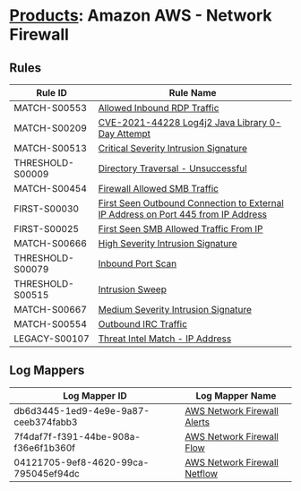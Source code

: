 # [Products](README.md): Amazon AWS - Network Firewall

## Rules

|Rule ID|Rule Name|
|----|----|
|MATCH-S00553|[Allowed Inbound RDP Traffic](../rules/MATCH-S00553.md)|
|MATCH-S00209|[CVE-2021-44228 Log4j2 Java Library 0-Day Attempt](../rules/MATCH-S00209.md)|
|MATCH-S00513|[Critical Severity Intrusion Signature](../rules/MATCH-S00513.md)|
|THRESHOLD-S00009|[Directory Traversal - Unsuccessful](../rules/THRESHOLD-S00009.md)|
|MATCH-S00454|[Firewall Allowed SMB Traffic](../rules/MATCH-S00454.md)|
|FIRST-S00030|[First Seen Outbound Connection to External IP Address on Port 445 from IP Address](../rules/FIRST-S00030.md)|
|FIRST-S00025|[First Seen SMB Allowed Traffic From IP](../rules/FIRST-S00025.md)|
|MATCH-S00666|[High Severity Intrusion Signature](../rules/MATCH-S00666.md)|
|THRESHOLD-S00079|[Inbound Port Scan](../rules/THRESHOLD-S00079.md)|
|THRESHOLD-S00515|[Intrusion Sweep](../rules/THRESHOLD-S00515.md)|
|MATCH-S00667|[Medium Severity Intrusion Signature](../rules/MATCH-S00667.md)|
|MATCH-S00554|[Outbound IRC Traffic](../rules/MATCH-S00554.md)|
|LEGACY-S00107|[Threat Intel Match - IP Address](../rules/LEGACY-S00107.md)|


## Log Mappers

|Log Mapper ID|Log Mapper Name|
|----|----|
|db6d3445-1ed9-4e9e-9a87-ceeb374fabb3|[AWS Network Firewall Alerts](../mappings/db6d3445-1ed9-4e9e-9a87-ceeb374fabb3.md)|
|7f4daf7f-f391-44be-908a-f36e6f1b360f|[AWS Network Firewall Flow](../mappings/7f4daf7f-f391-44be-908a-f36e6f1b360f.md)|
|04121705-9ef8-4620-99ca-795045ef94dc|[AWS Network Firewall Netflow](../mappings/04121705-9ef8-4620-99ca-795045ef94dc.md)|


